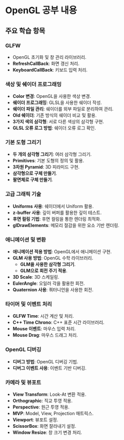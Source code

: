 # OpenGL 공부 내용

## 주요 학습 항목

### GLFW
- OpenGL 초기화 및 창 관리 라이브러리.
- **RefreshCallBack**: 화면 갱신 처리.
- **KeyboardCallBack**: 키보드 입력 처리.

### 색상 및 쉐이더 프로그래밍
- **Color 변경**: OpenGL을 사용한 색상 변경.
- **쉐이더 프로그래밍**: GLSL을 사용한 쉐이더 작성.
- **쉐이더 파일 관리**: 쉐이더를 외부 파일로 분리하여 관리.
- **Old 쉐이더**: 기존 방식의 쉐이더 비교 및 활용.
- **3가지 색의 삼각형**: 서로 다른 색상의 삼각형 구현.
- **GLSL 오류 로그 방법**: 쉐이더 오류 로그 확인.

### 기본 도형 그리기
- **두 개의 삼각형 그리기**: 여러 삼각형 그리기.
- **Primitives**: 기본 도형의 정의 및 활용.
- **3차원 Pyramid**: 3D 피라미드 구현.
- **삼각형으로 구체 만들기**.
- **팔면체로 구체 만들기**.

### 고급 그래픽 기술
- **Uniforms 사용**: 쉐이더에서 Uniform 활용.
- **z-buffer 사용**: 깊이 버퍼를 활용한 깊이 테스트.
- **후면 컬링 기법**: 후면 컬링을 통한 렌더링 최적화.
- **glDrawElements**: 메모리 절감을 위한 요소 기반 렌더링.

### 애니메이션 및 변환
- **애니메이션 적용 방법**: OpenGL에서 애니메이션 구현.
- **GLM 사용 방법**: OpenGL 수학 라이브러리.
  - **GLM을 사용한 삼각형 그리기**.
  - **GLM으로 회전 주기 적용**.
- **3D Scale**: 3D 스케일링.
- **EulerAngle**: 오일러 각을 활용한 회전.
- **Quaternion 사용**: 쿼터니언을 사용한 회전.

### 타이머 및 이벤트 처리
- **GLFW Time**: 시간 계산 및 처리.
- **C++ Time Chrono**: C++ 표준 시간 라이브러리.
- **Mouse 이벤트**: 마우스 입력 처리.
- **Mouse Drag**: 마우스 드래그 처리.

### OpenGL 디버깅
- **디버그 방법**: OpenGL 디버깅 기법.
- **디버그 이벤트 사용**: 이벤트 기반 디버깅.

### 카메라 및 뷰포트
- **View Transform**: Look-At 변환 적용.
- **Orthographic**: 직교 투영 적용.
- **Perspective**: 원근 투영 적용.
- **MVP**: Model, View, Projection 매트릭스.
- **Viewport**: 뷰포트 설정.
- **ScissorBox**: 화면 잘라내기 설정.
- **Window Resize**: 창 크기 변경 처리.
